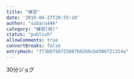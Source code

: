 ```yaml
---
title: "練習"
date: '2019-04-27T20:55:10'
author: "subaru44k"
category: "練習(弱)"
status: "publish"
allowComments: true
convertBreaks: false
entryHash: "f73b6f56f25887b92b9cbd306721314a"
---
```

30分ジョグ
